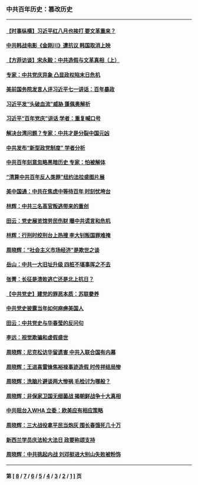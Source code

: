 ### 中共百年历史：篡改历史
---
#### [【时事纵横】习近平红八月也挨打 要文革重来？](../../pages/nf1176115/n13231393.md?10130430) 
#### [中共韩战电影《金刚川》遭抗议 韩国取消上映](../../pages/nf1176115/n13219114.md?10130430) 
#### [【方菲访谈】宋永毅：中共造假与文革真相（上）](../../pages/nf1176115/n13200760.md?10130430) 
#### [专家：中共党庆异象 凸显政权陷末日危机](../../pages/nf1176115/n13067084.md?10130430) 
#### [美前国务院发言人评习近平七一讲话：百年暴政](../../pages/nf1176115/n13066986.md?10130430) 
#### [习近平发“头破血流”威胁 蓬佩奥解析](../../pages/nf1176115/n13063604.md?10130430) 
#### [习近平“百年党庆”讲话 学者：重复喊口号](../../pages/nf1176115/n13061411.md?10130430) 
#### [解决台湾问题？专家：中共才是分裂中国元凶](../../pages/nf1176115/n13060811.md?10130430) 
#### [中共发布“新型政党制度” 学者分析](../../pages/nf1176115/n13056354.md?10130430) 
#### [中共百年刻意忽略黑暗历史 专家：怕被解体](../../pages/nf1176115/n13056056.md?10130430) 
#### [“清算中共百年反人类罪”纽约法拉盛图片展](../../pages/nf1176115/n13052220.md?10130430) 
#### [美中国通：中共在焦虑中等待百年 时刻忧垮台](../../pages/nf1176115/n13048820.md?10130430) 
#### [林辉：中共三名高官叛逃带来的重创](../../pages/nf1176115/n13035206.md?10130430) 
#### [田云：党史展览馆劳民伤财 曝中共谎言和危机](../../pages/nf1176115/n13033900.md?10130430) 
#### [林辉：行刑时绞刑台上热搜 李大钊叛国罪难掩](../../pages/nf1176115/n13031965.md?10130430) 
#### [周晓辉：“社会主义市场经济”是欺世之谈](../../pages/nf1176115/n13024090.md?10130430) 
#### [岳山：中共一大旧址升级 四桩不堪事挥之不去](../../pages/nf1176115/n13021697.md?10130430) 
#### [张菁：长征是溃败逃亡还是北上抗日？](../../pages/nf1176115/n13020585.md?10130430) 
#### [【中共党史】建党的罪恶本质：苏联豢养](../../pages/nf1176115/n13011888.md?10130430) 
#### [中共党史披露当年如何麻痹美国人](../../pages/nf1176115/n12966400.md?10130430) 
#### [田云：中共党史与华春莹的反问句](../../pages/nf1176115/n12765178.md?10130430) 
#### [李远：视觉欺骗和虚假盛世](../../pages/nf1176115/n12993376.md?10130430) 
#### [周晓辉：尼克松访华留遗害 中共入联合国有内幕](../../pages/nf1176115/n12991422.md?10130430) 
#### [周晓辉：王进喜雷锋焦裕禄事迹造假 时传祥结局惨](../../pages/nf1176115/n12985497.md?10130430) 
#### [周晓辉：洗脑片避谈两大惨祸 毛检讨为哪般？](../../pages/nf1176115/n12971285.md?10130430) 
#### [周晓辉：非保家卫国无细菌战 揭朝鲜战争十大真相](../../pages/nf1176115/n12954161.md?10130430) 
#### [中共阻台入WHA 立委：欧美应有相应策略](../../pages/nf1176115/n12939343.md?10130430) 
#### [周晓辉：三大战役拿平民当炮灰 围长春饿死几十万](../../pages/nf1176115/n12934921.md?10130430) 
#### [新西兰学员庆法轮大法日 政要称颂支持](../../pages/nf1176115/n12932715.md?10130430) 
#### [周晓辉：中共挑起内战 刘邓挺进大别山失败被粉饰](../../pages/nf1176115/n12929004.md?10130430) 

---
#### 第 [ [8](./8.md?10130430) / [7](./7.md?10130430) / [6](./6.md?10130430) / [5](./5.md?10130430) / [4](./4.md?10130430) / [3](./3.md?10130430) / [2](./2.md?10130430) / [1](./1.md?10130430) ] 页
